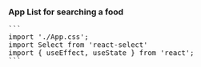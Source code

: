 ### App List for searching a food
<pre>
```
import './App.css';
import Select from 'react-select'
import { useEffect, useState } from 'react';
```
</pre>
